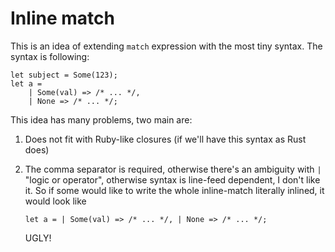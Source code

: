 ---
---

# Inline match

This is an idea of extending `match` expression with the most tiny syntax.
The syntax is following:

```jc
let subject = Some(123);
let a =
    | Some(val) => /* ... */,
    | None => /* ... */;
```

This idea has many problems, two main are:

1. Does not fit with Ruby-like closures (if we'll have this syntax as Rust does)
2. The comma separator is required, otherwise there's an ambiguity with `|` "logic or operator", otherwise syntax is line-feed dependent, I don't like it. So if some would like to write the whole inline-match literally inlined, it would look like

   ```jc
   let a = | Some(val) => /* ... */, | None => /* ... */;
   ```

   UGLY!
